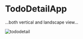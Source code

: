 # TodoDetailApp

...both vertical and landscape view...


![tododetail](https://user-images.githubusercontent.com/47654208/111636091-41d8f280-8820-11eb-9d6f-a95f5a127783.gif)
